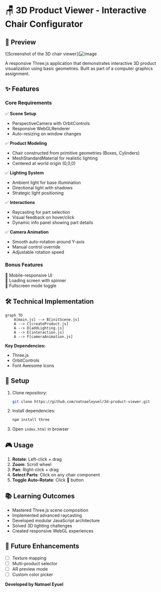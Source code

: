 
# 🪑 3D Product Viewer - Interactive Chair Configurator

## 📸 Preview
![Screenshot of the 3D chair viewer](![image](https://github.com/user-attachments/assets/370a2c53-073d-4067-a97d-d0287479ed0c)

A responsive Three.js application that demonstrates interactive 3D product visualization using basic geometries. Built as part of a computer graphics assignment.

## ✨ Features

### Core Requirements
✅ **Scene Setup**  
- PerspectiveCamera with OrbitControls  
- Responsive WebGLRenderer  
- Auto-resizing on window changes  

✅ **Product Modeling**  
- Chair constructed from primitive geometries (Boxes, Cylinders)  
- MeshStandardMaterial for realistic lighting  
- Centered at world origin (0,0,0)  

✅ **Lighting System**  
- Ambient light for base illumination  
- Directional light with shadows  
- Strategic light positioning  

✅ **Interactions**  
- Raycasting for part selection  
- Visual feedback on hover/click  
- Dynamic info panel showing part details  

✅ **Camera Animation**  
- Smooth auto-rotation around Y-axis  
- Manual control override  
- Adjustable rotation speed  

### Bonus Features
🔹 Mobile-responsive UI  
🔹 Loading screen with spinner  
🔹 Fullscreen mode toggle  

## 🛠️ Technical Implementation

```mermaid
graph TD
    A[main.js] --> B[initScene.js]
    A --> C[createProduct.js]
    A --> D[addLighting.js]
    A --> E[interaction.js]
    A --> F[cameraAnimation.js]
```

**Key Dependencies:**
- Three.js
- OrbitControls
- Font Awesome Icons

## 🚀 Setup

1. Clone repository:
   ```bash
   git clone https://github.com/natnaeleyuel/3d-product-viewer.git
   ```
2. Install dependencies:
   ```bash
   npm install three
   ```
3. Open `index.html` in browser

## 🎮 Usage

1. **Rotate**: Left-click + drag  
2. **Zoom**: Scroll wheel  
3. **Pan**: Right-click + drag  
4. **Select Parts**: Click on any chair component  
5. **Toggle Auto-Rotate**: Click 🔄 button  

## 📚 Learning Outcomes

- Mastered Three.js scene composition
- Implemented advanced raycasting
- Developed modular JavaScript architecture
- Solved 3D lighting challenges
- Created responsive WebGL experiences

## 🌟 Future Enhancements

- [ ] Texture mapping
- [ ] Multi-product selector
- [ ] AR preview mode
- [ ] Custom color picker

**Developed by Natnael Eyuel**  
